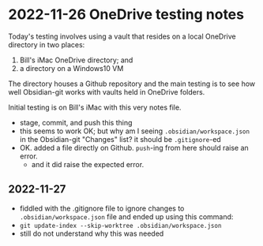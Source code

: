 # 2022-11-26 OneDrive testing notes

Today's testing involves using a vault that resides on a local OneDrive directory in two places:
1. Bill's iMac OneDrive directory; and
2. a directory on a Windows10 VM

The directory houses a Github repository and the main testing is to see how well Obsidian-git works with vaults held in OneDrive folders.

Initial testing is on Bill's iMac with this very notes file.
 - stage, commit, and push this thing
 -  this seems to work OK; but why am I seeing `.obsidian/workspace.json`  in the Obsidian-git "Changes" list? it should be `.gitignore`-ed
- OK. added a file directly on Github. `push`-ing from here should raise an error.
	- and it did raise the expected error.


## 2022-11-27
 - fiddled with the .gitignore file to ignore changes to `.obsidian/workspace.json` file and ended up using this command:
 - `git update-index --skip-worktree .obsidian/workspace.json`
 - still do not understand why this was needed


